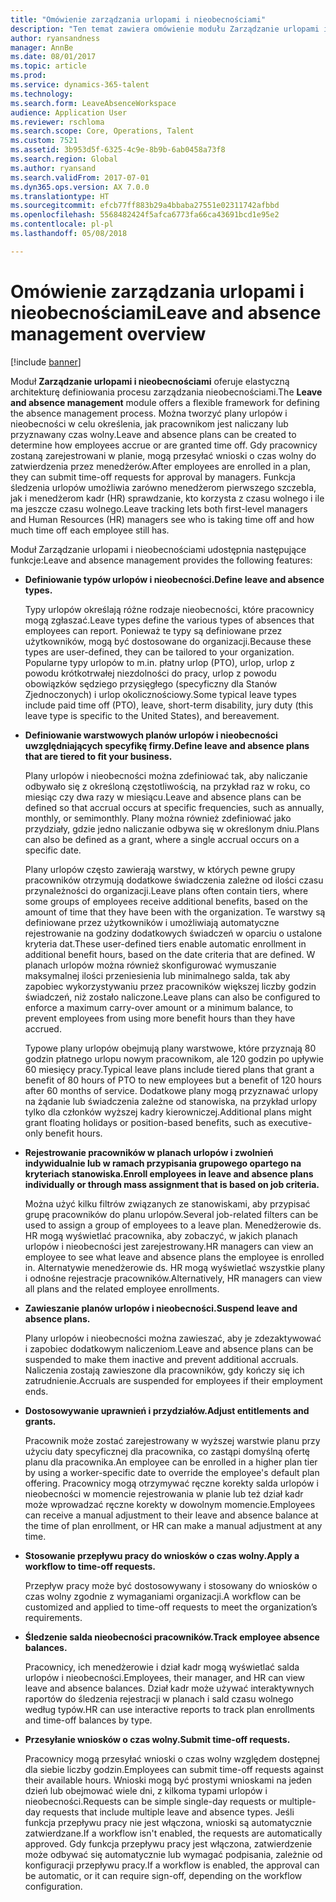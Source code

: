 ```yaml
---
title: "Omówienie zarządzania urlopami i nieobecnościami"
description: "Ten temat zawiera omówienie modułu Zarządzanie urlopami i nieobecnościami."
author: ryansandness
manager: AnnBe
ms.date: 08/01/2017
ms.topic: article
ms.prod: 
ms.service: dynamics-365-talent
ms.technology: 
ms.search.form: LeaveAbsenceWorkspace
audience: Application User
ms.reviewer: rschloma
ms.search.scope: Core, Operations, Talent
ms.custom: 7521
ms.assetid: 3b953d5f-6325-4c9e-8b9b-6ab0458a73f8
ms.search.region: Global
ms.author: ryansand
ms.search.validFrom: 2017-07-01
ms.dyn365.ops.version: AX 7.0.0
ms.translationtype: HT
ms.sourcegitcommit: efcb77ff883b29a4bbaba27551e02311742afbbd
ms.openlocfilehash: 5568482424f5afca6773fa66ca43691bcd1e95e2
ms.contentlocale: pl-pl
ms.lasthandoff: 05/08/2018

---
```

# <a name="leave-and-absence-management-overview"></a><span data-ttu-id="cb5b9-103">Omówienie zarządzania urlopami i nieobecnościami</span><span class="sxs-lookup"><span data-stu-id="cb5b9-103">Leave and absence management overview</span></span>

[!include [banner](includes/banner.md)]

<span data-ttu-id="cb5b9-104">Moduł **Zarządzanie urlopami i nieobecnościami** oferuje elastyczną architekturę definiowania procesu zarządzania nieobecnościami.</span><span class="sxs-lookup"><span data-stu-id="cb5b9-104">The **Leave and absence management** module offers a flexible framework for defining the absence management process.</span></span> <span data-ttu-id="cb5b9-105">Można tworzyć plany urlopów i nieobecności w celu określenia, jak pracownikom jest naliczany lub przyznawany czas wolny.</span><span class="sxs-lookup"><span data-stu-id="cb5b9-105">Leave and absence plans can be created to determine how employees accrue or are granted time off.</span></span> <span data-ttu-id="cb5b9-106">Gdy pracownicy zostaną zarejestrowani w planie, mogą przesyłać wnioski o czas wolny do zatwierdzenia przez menedżerów.</span><span class="sxs-lookup"><span data-stu-id="cb5b9-106">After employees are enrolled in a plan, they can submit time-off requests for approval by managers.</span></span> <span data-ttu-id="cb5b9-107">Funkcja śledzenia urlopów umożliwia zarówno menedżerom pierwszego szczebla, jak i menedżerom kadr (HR) sprawdzanie, kto korzysta z czasu wolnego i ile ma jeszcze czasu wolnego.</span><span class="sxs-lookup"><span data-stu-id="cb5b9-107">Leave tracking lets both first-level managers and Human Resources (HR) managers see who is taking time off and how much time off each employee still has.</span></span>  

<span data-ttu-id="cb5b9-108">Moduł Zarządzanie urlopami i nieobecnościami udostępnia następujące funkcje:</span><span class="sxs-lookup"><span data-stu-id="cb5b9-108">Leave and absence management provides the following features:</span></span> 

- <span data-ttu-id="cb5b9-109">**Definiowanie typów urlopów i nieobecności.**</span><span class="sxs-lookup"><span data-stu-id="cb5b9-109">**Define leave and absence types.**</span></span>

    <span data-ttu-id="cb5b9-110">Typy urlopów określają różne rodzaje nieobecności, które pracownicy mogą zgłaszać.</span><span class="sxs-lookup"><span data-stu-id="cb5b9-110">Leave types define the various types of absences that employees can report.</span></span> <span data-ttu-id="cb5b9-111">Ponieważ te typy są definiowane przez użytkowników, mogą być dostosowane do organizacji.</span><span class="sxs-lookup"><span data-stu-id="cb5b9-111">Because these types are user-defined, they can be tailored to your organization.</span></span> <span data-ttu-id="cb5b9-112">Popularne typy urlopów to m.in. płatny urlop (PTO), urlop, urlop z powodu krótkotrwałej niezdolności do pracy, urlop z powodu obowiązków sędziego przysięgłego (specyficzny dla Stanów Zjednoczonych) i urlop okolicznościowy.</span><span class="sxs-lookup"><span data-stu-id="cb5b9-112">Some typical leave types include paid time off (PTO), leave, short-term disability, jury duty (this leave type is specific to the United States), and bereavement.</span></span> 

- <span data-ttu-id="cb5b9-113">**Definiowanie warstwowych planów urlopów i nieobecności uwzględniających specyfikę firmy.**</span><span class="sxs-lookup"><span data-stu-id="cb5b9-113">**Define leave and absence plans that are tiered to fit your business.**</span></span>

    <span data-ttu-id="cb5b9-114">Plany urlopów i nieobecności można zdefiniować tak, aby naliczanie odbywało się z określoną częstotliwością, na przykład raz w roku, co miesiąc czy dwa razy w miesiącu.</span><span class="sxs-lookup"><span data-stu-id="cb5b9-114">Leave and absence plans can be defined so that accrual occurs at specific frequencies, such as annually, monthly, or semimonthly.</span></span> <span data-ttu-id="cb5b9-115">Plany można również zdefiniować jako przydziały, gdzie jedno naliczanie odbywa się w określonym dniu.</span><span class="sxs-lookup"><span data-stu-id="cb5b9-115">Plans can also be defined as a grant, where a single accrual occurs on a specific date.</span></span> 

    <span data-ttu-id="cb5b9-116">Plany urlopów często zawierają warstwy, w których pewne grupy pracowników otrzymują dodatkowe świadczenia zależne od ilości czasu przynależności do organizacji.</span><span class="sxs-lookup"><span data-stu-id="cb5b9-116">Leave plans often contain tiers, where some groups of employees receive additional benefits, based on the amount of time that they have been with the organization.</span></span> <span data-ttu-id="cb5b9-117">Te warstwy są definiowane przez użytkowników i umożliwiają automatyczne rejestrowanie na godziny dodatkowych świadczeń w oparciu o ustalone kryteria dat.</span><span class="sxs-lookup"><span data-stu-id="cb5b9-117">These user-defined tiers enable automatic enrollment in additional benefit hours, based on the date criteria that are defined.</span></span> <span data-ttu-id="cb5b9-118">W planach urlopów można również skonfigurować wymuszanie maksymalnej ilości przeniesienia lub minimalnego salda, tak aby zapobiec wykorzystywaniu przez pracowników większej liczby godzin świadczeń, niż zostało naliczone.</span><span class="sxs-lookup"><span data-stu-id="cb5b9-118">Leave plans can also be configured to enforce a maximum carry-over amount or a minimum balance, to prevent employees from using more benefit hours than they have accrued.</span></span> 

    <span data-ttu-id="cb5b9-119">Typowe plany urlopów obejmują plany warstwowe, które przyznają 80 godzin płatnego urlopu nowym pracownikom, ale 120 godzin po upływie 60 miesięcy pracy.</span><span class="sxs-lookup"><span data-stu-id="cb5b9-119">Typical leave plans include tiered plans that grant a benefit of 80 hours of PTO to new employees but a benefit of 120 hours after 60 months of service.</span></span> <span data-ttu-id="cb5b9-120">Dodatkowe plany mogą przyznawać urlopy na żądanie lub świadczenia zależne od stanowiska, na przykład urlopy tylko dla członków wyższej kadry kierowniczej.</span><span class="sxs-lookup"><span data-stu-id="cb5b9-120">Additional plans might grant floating holidays or position-based benefits, such as executive-only benefit hours.</span></span>

- <span data-ttu-id="cb5b9-121">**Rejestrowanie pracowników w planach urlopów i zwolnień indywidualnie lub w ramach przypisania grupowego opartego na kryteriach stanowiska.**</span><span class="sxs-lookup"><span data-stu-id="cb5b9-121">**Enroll employees in leave and absence plans individually or through mass assignment that is based on job criteria.**</span></span>

    <span data-ttu-id="cb5b9-122">Można użyć kilku filtrów związanych ze stanowiskami, aby przypisać grupę pracowników do planu urlopów.</span><span class="sxs-lookup"><span data-stu-id="cb5b9-122">Several job-related filters can be used to assign a group of employees to a leave plan.</span></span> <span data-ttu-id="cb5b9-123">Menedżerowie ds. HR mogą wyświetlać pracownika, aby zobaczyć, w jakich planach urlopów i nieobecności jest zarejestrowany.</span><span class="sxs-lookup"><span data-stu-id="cb5b9-123">HR managers can view an employee to see what leave and absence plans the employee is enrolled in.</span></span> <span data-ttu-id="cb5b9-124">Alternatywie menedżerowie ds. HR mogą wyświetlać wszystkie plany i odnośne rejestracje pracowników.</span><span class="sxs-lookup"><span data-stu-id="cb5b9-124">Alternatively, HR managers can view all plans and the related employee enrollments.</span></span>

- <span data-ttu-id="cb5b9-125">**Zawieszanie planów urlopów i nieobecności.**</span><span class="sxs-lookup"><span data-stu-id="cb5b9-125">**Suspend leave and absence plans.**</span></span>

    <span data-ttu-id="cb5b9-126">Plany urlopów i nieobecności można zawieszać, aby je zdezaktywować i zapobiec dodatkowym naliczeniom.</span><span class="sxs-lookup"><span data-stu-id="cb5b9-126">Leave and absence plans can be suspended to make them inactive and prevent additional accruals.</span></span> <span data-ttu-id="cb5b9-127">Naliczenia zostają zawieszone dla pracowników, gdy kończy się ich zatrudnienie.</span><span class="sxs-lookup"><span data-stu-id="cb5b9-127">Accruals are suspended for employees if their employment ends.</span></span>  

- <span data-ttu-id="cb5b9-128">**Dostosowywanie uprawnień i przydziałów.**</span><span class="sxs-lookup"><span data-stu-id="cb5b9-128">**Adjust entitlements and grants.**</span></span>

    <span data-ttu-id="cb5b9-129">Pracownik może zostać zarejestrowany w wyższej warstwie planu przy użyciu daty specyficznej dla pracownika, co zastąpi domyślną ofertę planu dla pracownika.</span><span class="sxs-lookup"><span data-stu-id="cb5b9-129">An employee can be enrolled in a higher plan tier by using a worker-specific date to override the employee's default plan offering.</span></span> <span data-ttu-id="cb5b9-130">Pracownicy mogą otrzymywać ręczne korekty salda urlopów i nieobecności w momencie rejestrowania w planie lub też dział kadr może wprowadzać ręczne korekty w dowolnym momencie.</span><span class="sxs-lookup"><span data-stu-id="cb5b9-130">Employees can receive a manual adjustment to their leave and absence balance at the time of plan enrollment, or HR can make a manual adjustment at any time.</span></span> 

- <span data-ttu-id="cb5b9-131">**Stosowanie przepływu pracy do wniosków o czas wolny.**</span><span class="sxs-lookup"><span data-stu-id="cb5b9-131">**Apply a workflow to time-off requests.**</span></span>

     <span data-ttu-id="cb5b9-132">Przepływ pracy może być dostosowywany i stosowany do wniosków o czas wolny zgodnie z wymaganiami organizacji.</span><span class="sxs-lookup"><span data-stu-id="cb5b9-132">A workflow can be customized and applied to time-off requests to meet the organization’s requirements.</span></span>  

- <span data-ttu-id="cb5b9-133">**Śledzenie salda nieobecności pracowników.**</span><span class="sxs-lookup"><span data-stu-id="cb5b9-133">**Track employee absence balances.**</span></span>

    <span data-ttu-id="cb5b9-134">Pracownicy, ich menedżerowie i dział kadr mogą wyświetlać salda urlopów i nieobecności.</span><span class="sxs-lookup"><span data-stu-id="cb5b9-134">Employees, their manager, and HR can view leave and absence balances.</span></span> <span data-ttu-id="cb5b9-135">Dział kadr może używać interaktywnych raportów do śledzenia rejestracji w planach i sald czasu wolnego według typów.</span><span class="sxs-lookup"><span data-stu-id="cb5b9-135">HR can use interactive reports to track plan enrollments and time-off balances by type.</span></span> 

- <span data-ttu-id="cb5b9-136">**Przesyłanie wniosków o czas wolny.**</span><span class="sxs-lookup"><span data-stu-id="cb5b9-136">**Submit time-off requests.**</span></span>

    <span data-ttu-id="cb5b9-137">Pracownicy mogą przesyłać wnioski o czas wolny względem dostępnej dla siebie liczby godzin.</span><span class="sxs-lookup"><span data-stu-id="cb5b9-137">Employees can submit time-off requests against their available hours.</span></span> <span data-ttu-id="cb5b9-138">Wnioski mogą być prostymi wnioskami na jeden dzień lub obejmować wiele dni, z kilkoma typami urlopów i nieobecności.</span><span class="sxs-lookup"><span data-stu-id="cb5b9-138">Requests can be simple single-day requests or multiple-day requests that include multiple leave and absence types.</span></span> <span data-ttu-id="cb5b9-139">Jeśli funkcja przepływu pracy nie jest włączona, wnioski są automatycznie zatwierdzane.</span><span class="sxs-lookup"><span data-stu-id="cb5b9-139">If a workflow isn't enabled, the requests are automatically approved.</span></span> <span data-ttu-id="cb5b9-140">Gdy funkcja przepływu pracy jest włączona, zatwierdzenie może odbywać się automatycznie lub wymagać podpisania, zależnie od konfiguracji przepływu pracy.</span><span class="sxs-lookup"><span data-stu-id="cb5b9-140">If a workflow is enabled, the approval can be automatic, or it can require sign-off, depending on the workflow configuration.</span></span>

